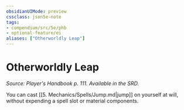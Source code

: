 ```yaml
---
obsidianUIMode: preview
cssclass: json5e-note
tags:
- compendium/src/5e/phb
- optional-feature/ei
aliases: ["Otherworldly Leap"]
---
```

# Otherworldly Leap
*Source: Player's Handbook p. 111. Available in the SRD.* 

You can cast [[5. Mechanics/Spells/Jump.md\|jump]] on yourself at will, without expending a spell slot or material components.